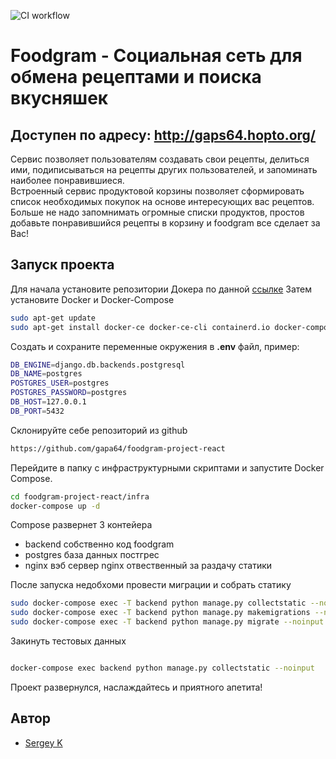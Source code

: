 ![CI workflow](https://github.com/gaps64/foodgram-project-react/actions/workflows/main.yml/badge.svg)
# Foodgram - Социальная сеть для обмена рецептами и поиска вкусняшек
## Доступен по адресу: http://gaps64.hopto.org/

Сервис позволяет пользователям создавать свои рецепты, делиться ими, подиписываться на рецепты других пользователей, и запоминать наиболее понравившиеся.  
Встроенный сервис продуктовой корзины позволяет сформировать список необходимых покупок на основе интересующих вас рецептов. Больше не надо запомнимать огромные списки продуктов, простов добавьте понравившийся рецепты в корзину и foodgram все сделает за Вас!

## Запуск проекта
Для начала установите репозитории Докера по данной [ссылке](https://docs.docker.com/engine/install/ubuntu/#install-using-the-repository)
Затем установите Docker и Docker-Compose

```bash
sudo apt-get update
sudo apt-get install docker-ce docker-ce-cli containerd.io docker-compose-plugin
```

Cоздать и сохраните переменные окружения в **.env** файл, пример:
```bash
DB_ENGINE=django.db.backends.postgresql
DB_NAME=postgres
POSTGRES_USER=postgres
POSTGRES_PASSWORD=postgres
DB_HOST=127.0.0.1
DB_PORT=5432
```
Склонируйте себе репозиторий из github
```bash
https://github.com/gapa64/foodgram-project-react
```
Перейдите в папку с инфраструктурными скриптами и запустите Docker Compose.

```bash
cd foodgram-project-react/infra
docker-compose up -d
```

Compose развернет 3 контейера
- backend собственно код foodgram
- postgres база данных постгрес
- nginx вэб сервер nginx отвественный за раздачу статики  

После запуска недобхоми провести миграции и собрать статику
```bash
sudo docker-compose exec -T backend python manage.py collectstatic --noinput
sudo docker-compose exec -T backend python manage.py makemigrations --noinput
sudo docker-compose exec -T backend python manage.py migrate --noinput
```
Закинуть тестовых данных 
```bash

docker-compose exec backend python manage.py collectstatic --noinput
```
Проект развернулся, наслаждайтесь и приятного апетита!
## Автор
- [Sergey K](https://github.com/gapa64)
